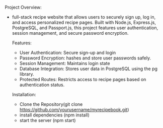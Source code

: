 Project Overview:

- full-stack recipe website that allows users to securely sign up, log in, and access personalized recipe pages.
  Built with Node.js, Express.js, PostgreSQL, and Passport.js, this project features user authentication, session management, 
  and secure password encryption.


  Features:
  
  - User Authentication: Secure sign-up and login
  - Password Encryption: hashes and store user passwords safely.
  - Session Management: Maintains login state
  - Database Integration: Stores user data in PostgreSQL using the pg library.
  - Protected Routes: Restricts access to recipe pages based on authentication status.
 

  Installation:
  
  - Clone the Repository(git clone https://github.com/yourusername/myrecipebook.git)
  - install dependencies (npm install)
  - start the server (npm start)
 
    
     
